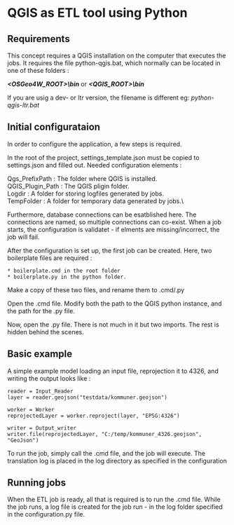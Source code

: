# QGIS as ETL tool using Python
 
## Requirements 
This concept requires a QGIS installation on the computer that executes the jobs.
It requires the file python-qgis.bat, which normally can be
located in one of these folders :

**_<OSGeo4W_ROOT>\bin_** or **_<QGIS_ROOT>\bin_**

If you are usig a dev- or ltr version, the filename is different eg: _python-qgis-ltr.bat_

## Initial configurataion

In order to configure the application, a few steps is required.

In the root of the project, settings_template.json must be copied to settings.json and filled out.
Needed configuration elements :

Qgs_PrefixPath : The folder where QGIS is installed.\
QGIS_Plugin_Path : The QGIS pligin folder.\
Logdir : A folder for storing logfiles generated by jobs.\
TempFolder : A folder for temporary data generated by jobs.\

Furthermore, database connections can be esatblished here. The connections are named, so multiple connections can co-exist.
When a job starts, the configuration is validatet - if elments are missing/incorrect, the job will fail.

After the configuration is set up, the first job can be created.
Here, two boilerplate files are required : 

    * boilerplate.cmd in the root folder
    * boilerplate.py in the python folder.

Make a copy of these two files, and rename them to <YourProject> .cmd/.py

Open the <YourProject>.cmd file. Modify both the path to the QGIS python instance, and the path for the <YourProject>.py file.

Now, open the <YourProject>.py file. There is not much in it but two imports. The rest is hidden behind the scenes.

## Basic example

A simple example model loading an input file, reprojection it to 4326, and writing the output looks like :
```
reader = Input_Reader
layer = reader.geojson("testdata/kommuner.geojson")

worker = Worker
reprojectedLayer = worker.reproject(layer, "EPSG:4326")

writer = Output_writer
writer.file(reprojectedLayer, "C:/temp/kommuner_4326.geojson", "GeoJson")
```

To run the job, simply call the <YourProject>.cmd file, and the job will execute. The translation log is placed in the log directory as specified in the configuration


## Running jobs

When the ETL job is ready, all that is required is to run the <YourProject>.cmd file.
While the job runs, a log file is created for the job run - in the log folder specified in the configuration.py file.


